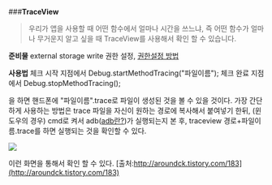 ###**TraceView**

>우리가 앱을 사용할 때 어떤 함수에서 얼마나 시간을 쓰느냐, 즉 어떤 함수가 얼마나 무거운지 알고 싶을 때 TraceView를 사용해서 확인 할 수 있습니다.


**준비물**
  external storage write 권한 설정, [권한설정 방법]()

**사용법**
 체크 시작 지점에서  Debug.startMethodTracing("파일이름");
 체크 완료 지점에서  Debug.stopMethodTracing();

 을 하면 핸드폰에 "파일이름".trace로 파일이 생성된 것을 볼 수 있을 것이다. 
 가장 간단하게 사용하는 방법은 trace 파일을 자신이 원하는 경로에 복사해서 붙여넣기 한뒤, (윈도우의 경우) cmd로 켜서 adb([adb란?](https://developer.android.com/studio/command-line/adb.html?hl=ko))가 실행되는지 본 후, traceview 경로+파일이름.trace를 하면 실행되는 것을 확인할 수 있다. 

![](http://cfile2.uf.tistory.com/image/20307F374F3B717502C9A4)

 이런 화면을 통해서 확인 할 수 있다. [출처:http://aroundck.tistory.com/183](http://aroundck.tistory.com/183)